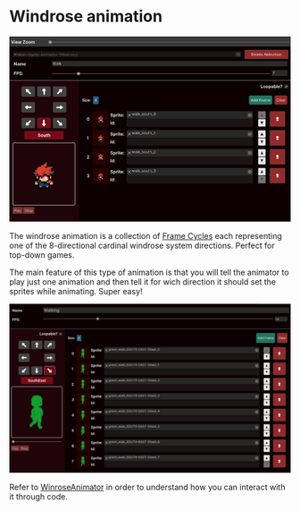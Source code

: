 # Windrose animation

![Winrose Animation Window](../../images/animator-manager-windrose-animation.png)

The windrose animation is a collection of [Frame Cycles](../animations-manager/index.md#frame-cycle) each representing one of the 8-directional cardinal windrose system directions. Perfect for top-down games.

The main feature of this type of animation is that you will tell the animator to play just one animation and then tell it for wich direction it should set the sprites while animating. Super easy!

![Windrose Animation](../../images/windrose-animation.png)

Refer to [WinroseAnimator](../sprite-animator/windrose-animator.md) in order to understand how you can interact with it through code.
